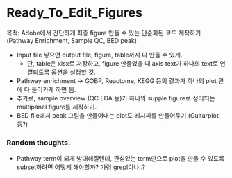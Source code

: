 # Ready_To_Edit_Figures
목적: Adobe에서 간단하게 최종 figure 만들 수 있는 단순화된 코드 제작하기 (Pathway Enrichment, Sample QC, BED peak)
- Input file 넣으면 output file, figure, table까지 다 만들 수 있게.
  - 단, table은 xlsx로 저장하고, figure 만들었을 때 axis text가 하나의 text로 연결되도록 옵션을 설정할 것.
- Pathway enrichment -> GOBP, Reactome, KEGG 등의 결과가 하나의 plot 안에 다 들어가게 하면 됨.
- 추가로, sample overview (QC EDA 등)가 하나의 supple figure로 정리되는 multipanel figure를 제작하기.
- BED file에서 peak 그림을 만들어내는 plot도 레시피를 만들어두기 (Guitarplot 등?)

### Random thoughts.
- Pathway term이 되게 방대해질텐데, 관심있는 term만으로 plot을 만들 수 있도록 subset하려면 어떻게 해야할까? 가령 grepl이나..?

